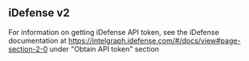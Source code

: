 iDefense v2
-
For information on getting iDefense API token, see the iDefense documentation at https://intelgraph.idefense.com/#/docs/view#page-section-2-0 under "Obtain API token" section